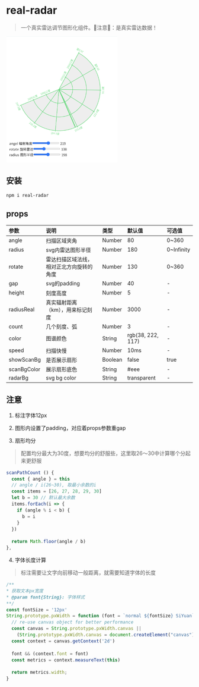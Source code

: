 # real-radar

> 一个真实雷达调节图形化组件。🎃注意🎃：是真实雷达数据！

<img src="./img.png" width="300px" />

## 安装

```bash
npm i real-radar
```

## props

参数|说明|类型|默认值|可选值
:---|:---|:---|:---|:---|
angle|扫描区域夹角|Number|80|0~360
radius|svg内雷达图形半径|Number|180|0~Infinity
rotate|雷达扫描区域法线，相对正北方向旋转的角度|Number|130|0~360
gap|svg的padding|Number|40|-
height|刻度高度|Number|5|-
radiusReal|真实辐射距离（km），用来标记刻度|Number|3000|-
count|几个刻度、弧|Number|3|-
color|图谱颜色|String|rgb(38, 222, 117)|-
speed|扫描快慢|Number|10ms|-
showScanBg|是否展示扇形|Boolean|false|true
scanBgColor|展示扇形底色|String|#eee|-
radarBg|svg bg color|String|transparent|-

## 注意

1. 标注字体12px

2. 图形内设置了padding，对应着props参数重gap

3. 扇形均分

> 配置均分最大为30度，想要均分的舒服些，这里取26～30中计算哪个分起来更舒服

```js
scanPathCount () {
  const { angle } = this
  // angle / i(26~30), 取最小余数的i
  const items = [26, 27, 28, 29, 30]
  let b = 30 // 默认最大余数
  items.forEach(i => {
    if (angle % i < b) {
      b = i
    }
  })

  return Math.floor(angle / b)
},
```

4. 字体长度计算

> 标注需要让文字向前移动一般距离，就需要知道字体的长度

```js
/**
* 获取文本px宽度
* @param font{String}: 字体样式
**/
const fontSize = '12px'
String.prototype.pxWidth = function (font = `normal ${fontSize} SiYuan`) {
  // re-use canvas object for better performance
  const canvas = String.prototype.pxWidth.canvas ||
    (String.prototype.pxWidth.canvas = document.createElement("canvas"))
  const context = canvas.getContext('2d')

  font && (context.font = font)
  const metrics = context.measureText(this)

  return metrics.width;
}
```
